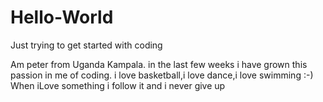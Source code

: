 # Hello-World
Just trying to get started with coding

Am peter from Uganda Kampala. in the last few weeks i have grown this passion in me of coding.
i love basketball,i love dance,i love swimming :-)
When iLove something i follow it and i never give up

